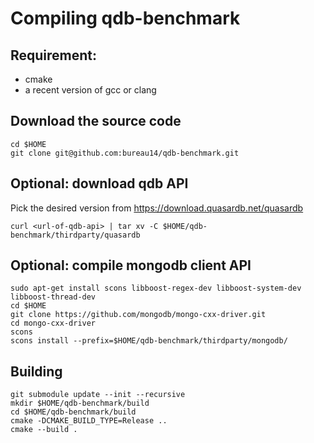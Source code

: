 Compiling qdb-benchmark
=======================

## Requirement:

* cmake
* a recent version of gcc or clang

## Download the source code

    cd $HOME
    git clone git@github.com:bureau14/qdb-benchmark.git
    
## Optional: download qdb API

Pick the desired version from https://download.quasardb.net/quasardb

    curl <url-of-qdb-api> | tar xv -C $HOME/qdb-benchmark/thirdparty/quasardb

## Optional: compile mongodb client API

    sudo apt-get install scons libboost-regex-dev libboost-system-dev libboost-thread-dev
    cd $HOME
    git clone https://github.com/mongodb/mongo-cxx-driver.git
    cd mongo-cxx-driver
    scons
    scons install --prefix=$HOME/qdb-benchmark/thirdparty/mongodb/

## Building

    git submodule update --init --recursive
    mkdir $HOME/qdb-benchmark/build
    cd $HOME/qdb-benchmark/build
    cmake -DCMAKE_BUILD_TYPE=Release ..
    cmake --build .
